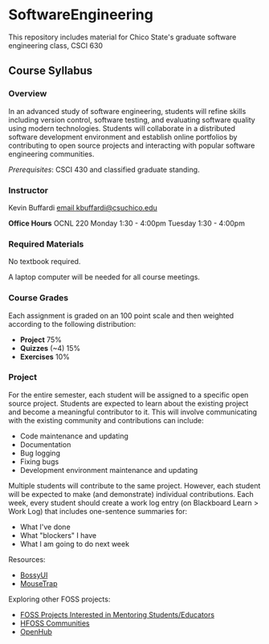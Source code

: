 # SoftwareEngineering

This repository includes material for Chico State's graduate software engineering class, CSCI 630

## Course Syllabus

### Overview

In an advanced study of software engineering, students will refine skills including version control, software testing, and evaluating software quality using modern technologies. Students will collaborate in a distributed software development environment and establish online portfolios by contributing to open source projects and interacting with popular software engineering communities.

*Prerequisites*: CSCI 430 and classified graduate standing.

### Instructor

Kevin Buffardi [email kbuffardi@csuchico.edu](mailto:kbuffardi@csuchico.edu)

**Office Hours**
OCNL 220
Monday 1:30 - 4:00pm
Tuesday 1:30 - 4:00pm

### Required Materials

No textbook required.

A laptop computer will be needed for all course meetings.

### Course Grades

Each assignment is graded on an 100 point scale and then weighted according to the following distribution:

* **Project** 75%
* **Quizzes** (~4) 15%
* **Exercises** 10%

### Project

For the entire semester, each student will be assigned to a specific open source project. Students are expected to learn about the existing project and become a meaningful contributor to it. This will involve communicating with the existing community and contributions can include:

* Code maintenance and updating
* Documentation
* Bug logging
* Fixing bugs
* Development environment maintenance and updating

Multiple students will contribute to the same project. However, each student will be expected to make (and demonstrate) individual contributions. Each week, every student should create a work log entry (on Blackboard Learn > Work Log) that includes one-sentence summaries for:

* What I've done
* What "blockers" I have
* What I am going to do next week

Resources:

* [BossyUI](https://github.com/buildcom/BossyUI)
* [MouseTrap](https://wiki.gnome.org/action/show/Projects/MouseTrap?action=show&redirect=MouseTrap)

Exploring other FOSS projects:
* [FOSS Projects Interested in Mentoring Students/Educators](http://teachingopensource.org/index.php/FOSS_Mentor_Projects#FOSS_Projects_Interested_in_Mentoring_Students.2FEducators)
* [HFOSS Communities](http://foss2serve.org/index.php/HFOSS_Communities)
* [OpenHub](https://www.openhub.net/)

